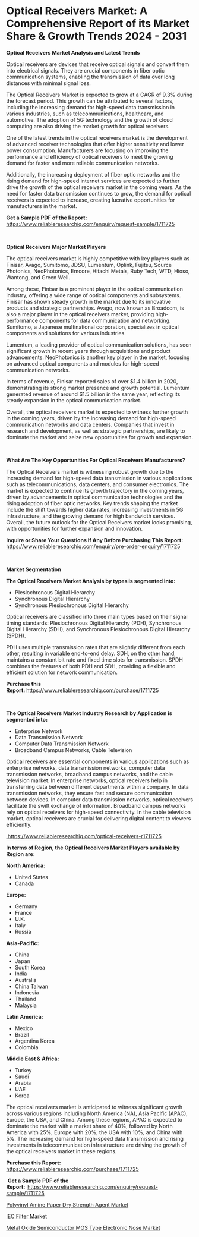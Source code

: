 <p><h1>Optical Receivers Market: A Comprehensive Report of its Market Share & Growth Trends 2024 - 2031</h1></p><p><strong>Optical Receivers Market Analysis and Latest Trends</strong></p>
<p><p>Optical receivers are devices that receive optical signals and convert them into electrical signals. They are crucial components in fiber optic communication systems, enabling the transmission of data over long distances with minimal signal loss.</p><p>The Optical Receivers Market is expected to grow at a CAGR of 9.3% during the forecast period. This growth can be attributed to several factors, including the increasing demand for high-speed data transmission in various industries, such as telecommunications, healthcare, and automotive. The adoption of 5G technology and the growth of cloud computing are also driving the market growth for optical receivers.</p><p>One of the latest trends in the optical receivers market is the development of advanced receiver technologies that offer higher sensitivity and lower power consumption. Manufacturers are focusing on improving the performance and efficiency of optical receivers to meet the growing demand for faster and more reliable communication networks.</p><p>Additionally, the increasing deployment of fiber optic networks and the rising demand for high-speed internet services are expected to further drive the growth of the optical receivers market in the coming years. As the need for faster data transmission continues to grow, the demand for optical receivers is expected to increase, creating lucrative opportunities for manufacturers in the market.</p></p>
<p><strong>Get a Sample PDF of the Report:&nbsp;</strong> <a href="https://www.reliableresearchiq.com/enquiry/request-sample/1711725">https://www.reliableresearchiq.com/enquiry/request-sample/1711725</a></p>
<p>&nbsp;</p>
<p><strong>Optical Receivers Major Market Players</strong></p>
<p><p>The optical receivers market is highly competitive with key players such as Finisar, Avago, Sumitomo, JDSU, Lumentum, Oplink, Fujitsu, Source Photonics, NeoPhotonics, Emcore, Hitachi Metals, Ruby Tech, WTD, Hioso, Wantong, and Green Well.</p><p>Among these, Finisar is a prominent player in the optical communication industry, offering a wide range of optical components and subsystems. Finisar has shown steady growth in the market due to its innovative products and strategic partnerships. Avago, now known as Broadcom, is also a major player in the optical receivers market, providing high-performance components for data communication and networking. Sumitomo, a Japanese multinational corporation, specializes in optical components and solutions for various industries.</p><p>Lumentum, a leading provider of optical communication solutions, has seen significant growth in recent years through acquisitions and product advancements. NeoPhotonics is another key player in the market, focusing on advanced optical components and modules for high-speed communication networks.</p><p>In terms of revenue, Finisar reported sales of over $1.4 billion in 2020, demonstrating its strong market presence and growth potential. Lumentum generated revenue of around $1.5 billion in the same year, reflecting its steady expansion in the optical communication market.</p><p>Overall, the optical receivers market is expected to witness further growth in the coming years, driven by the increasing demand for high-speed communication networks and data centers. Companies that invest in research and development, as well as strategic partnerships, are likely to dominate the market and seize new opportunities for growth and expansion.</p></p>
<p>&nbsp;</p>
<p><strong>What Are The Key Opportunities For Optical Receivers Manufacturers?</strong></p>
<p><p>The Optical Receivers market is witnessing robust growth due to the increasing demand for high-speed data transmission in various applications such as telecommunications, data centers, and consumer electronics. The market is expected to continue its growth trajectory in the coming years, driven by advancements in optical communication technologies and the rising adoption of fiber optic networks. Key trends shaping the market include the shift towards higher data rates, increasing investments in 5G infrastructure, and the growing demand for high bandwidth services. Overall, the future outlook for the Optical Receivers market looks promising, with opportunities for further expansion and innovation.</p></p>
<p><strong>Inquire or Share Your Questions If Any Before Purchasing This Report:</strong> <a href="https://www.reliableresearchiq.com/enquiry/pre-order-enquiry/1711725">https://www.reliableresearchiq.com/enquiry/pre-order-enquiry/1711725</a></p>
<p>&nbsp;</p>
<p><strong>Market Segmentation</strong></p>
<p><strong>The Optical Receivers Market Analysis by types is segmented into:</strong></p>
<p><ul><li>Plesiochronous Digital Hierarchy</li><li>Synchronous Digital Hierarchy</li><li>Synchronous Plesiochronous Digital Hierarchy</li></ul></p>
<p><p>Optical receivers are classified into three main types based on their signal timing standards: Plesiochronous Digital Hierarchy (PDH), Synchronous Digital Hierarchy (SDH), and Synchronous Plesiochronous Digital Hierarchy (SPDH). </p><p>PDH uses multiple transmission rates that are slightly different from each other, resulting in variable end-to-end delay. SDH, on the other hand, maintains a constant bit rate and fixed time slots for transmission. SPDH combines the features of both PDH and SDH, providing a flexible and efficient solution for network communication.</p></p>
<p><strong>Purchase this Report:&nbsp;</strong><a href="https://www.reliableresearchiq.com/purchase/1711725">https://www.reliableresearchiq.com/purchase/1711725</a></p>
<p>&nbsp;</p>
<p><strong>The Optical Receivers Market Industry Research by Application is segmented into:</strong></p>
<p><ul><li>Enterprise Network</li><li>Data Transmission Network</li><li>Computer Data Transmission Network</li><li>Broadband Campus Networks, Cable Television</li></ul></p>
<p><p>Optical receivers are essential components in various applications such as enterprise networks, data transmission networks, computer data transmission networks, broadband campus networks, and the cable television market. In enterprise networks, optical receivers help in transferring data between different departments within a company. In data transmission networks, they ensure fast and secure communication between devices. In computer data transmission networks, optical receivers facilitate the swift exchange of information. Broadband campus networks rely on optical receivers for high-speed connectivity. In the cable television market, optical receivers are crucial for delivering digital content to viewers efficiently.</p></p>
<p><a href="https://www.reliableresearchiq.com/optical-receivers-r1711725">&nbsp;https://www.reliableresearchiq.com/optical-receivers-r1711725</a></p>
<p><strong>In terms of Region, the Optical Receivers Market Players available by Region are:</strong></p>
<p>
    <p> <strong> North America: </strong>
        <ul>
            <li>United States</li>
            <li>Canada</li>
        </ul>
        </p> 
    <p> <strong> Europe: </strong>
        <ul>
            <li>Germany</li>
            <li>France</li>
            <li>U.K.</li>
            <li>Italy</li>
            <li>Russia</li>
        </ul>
        </p> 
    <p> <strong> Asia-Pacific: </strong>
        <ul>
            <li>China</li>
            <li>Japan</li>
            <li>South Korea</li>
            <li>India</li>
            <li>Australia</li>
            <li>China Taiwan</li>
            <li>Indonesia</li>
            <li>Thailand</li>
            <li>Malaysia</li>
        </ul>
        </p> 
    <p> <strong> Latin America: </strong>
        <ul>
            <li>Mexico</li>
            <li>Brazil</li>
            <li>Argentina Korea</li>
            <li>Colombia</li>
        </ul>
        </p> 
    <p> <strong> Middle East & Africa: </strong>
        <ul>
            <li>Turkey</li>
            <li>Saudi</li>
            <li>Arabia</li>
            <li>UAE</li>
            <li>Korea</li>
        </ul>
    </p>
    </p>
<p><p>The optical receivers market is anticipated to witness significant growth across various regions including North America (NA), Asia Pacific (APAC), Europe, the USA, and China. Among these regions, APAC is expected to dominate the market with a market share of 40%, followed by North America with 25%, Europe with 20%, the USA with 10%, and China with 5%. The increasing demand for high-speed data transmission and rising investments in telecommunication infrastructure are driving the growth of the optical receivers market in these regions.</p></p>
<p><strong>Purchase this Report: </strong><a href="https://www.reliableresearchiq.com/purchase/1711725">https://www.reliableresearchiq.com/purchase/1711725</a></p>
<p>&nbsp;<strong>Get a Sample PDF of the Report:&nbsp;&nbsp;</strong><a href="https://www.reliableresearchiq.com/enquiry/request-sample/1711725">https://www.reliableresearchiq.com/enquiry/request-sample/1711725</a></p>
<p><strong></strong></p>
<p><p><a href="https://issuu.com/reportprime-2/docs/polyvinyl-amine-paper-dry-strength-agent-market-si">Polyvinyl Amine Paper Dry Strength Agent Market</a></p><p><a href="https://medium.com/@jayrussel94/global-iec-filter-market-by-product-type-by-application-by-region-and-companies-industry-2db338fae0d1">IEC Filter Market</a></p><p><a href="https://medium.com/@chloeconn57/strategic-insights-into-global-metal-oxide-semiconductor-mos-type-electronic-nose-market-trends-abfda2be258c">Metal Oxide Semiconductor MOS Type Electronic Nose Market</a></p></p>